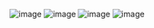 ![image](https://github.com/user-attachments/assets/b4b09890-bff6-4d29-8a32-9d2c5001e603)
![image](https://github.com/user-attachments/assets/5703a3f7-026e-4be5-a337-9093cc3ed4e3)
![image](https://github.com/user-attachments/assets/ef9e3db5-3b26-4f99-b46b-404103620ad1)
![image](https://github.com/user-attachments/assets/77fb74a1-d401-4368-864d-5668ea1b49a8)
